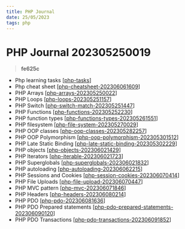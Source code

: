 ```yaml
---
title: PHP Journal
date: 25/05/2023
tags: php
---
```


# **PHP Journal** 202305250019 
> **fe625c**

  
- Php learning tasks [[php-tasks]]
- Php cheat sheet [[php-cheatsheet-202306061609]]
- PHP Arrays [[php-arrays-202305250022]]
- PHP Loops [[php-loops-202305251157]]
- PHP Switch [[php-switch-match-202305251447]]
- PHP Functions [[php-functions-202305252230]]
- PHP function types [[php-functions-types-202305261551]]
- PHP filesystem [[php-file-system-202305270029]]
- PHP OOP classes [[php-oop-classes-202305282257]]
- PHP OOP Polymorphism [[php-oop-polymorphism-202305301512]]
- PHP Late Static Binding [[php-late-static-binding-202305302229]]
- PHP objects [[php-objects-202306021429]]
- PHP Iterators [[php-iterable-202306021723]]
- PHP Superglobals [[php-superglobals-202306021832]]
- PHP autoloading [[php-autoloading-202306062215]]
- PHP Sessions and Cookies [[php-session-cookies-202306070414]]
- PHP File Uploads [[php-file-upload-202306070447]]
- PHP MVC pattern [[php-mvc-202306071846]]
- PHP Headers [[php-headers-202306080214]]
- PHP PDO [[php-pdo-202306081636]]
- PHP PDO Prepared statements [[php-pdo-prepared-statements-202306090120]]
- PHP PDO Transactions [[php-pdo-transactions-202306091852]]


[//begin]: # "Autogenerated link references for markdown compatibility"
[php-tasks]: php-tasks "Php Learning Tasks"
[php-cheatsheet-202306061609]: php-cheatsheet-202306061609 "php-cheatsheet"
[php-arrays-202305250022]: php-arrays-202305250022 "php-arrays"
[php-loops-202305251157]: php-loops-202305251157 "php-loops"
[php-switch-match-202305251447]: php-switch-match-202305251447 "php-switch-match"
[php-functions-202305252230]: php-functions-202305252230 "php-functions"
[php-functions-types-202305261551]: php-functions-types-202305261551 "php-functions-types"
[php-file-system-202305270029]: php-file-system-202305270029 "php-file-system"
[php-oop-classes-202305282257]: php-oop-classes-202305282257 "php-oop-classes"
[php-oop-polymorphism-202305301512]: php-oop-polymorphism-202305301512 "php-oop-polymorphism"
[php-late-static-binding-202305302229]: php-late-static-binding-202305302229 "php-late-static-binding"
[php-objects-202306021429]: php-objects-202306021429 "php-objects"
[php-iterable-202306021723]: php-iterable-202306021723 "php-iterable"
[php-superglobals-202306021832]: php-superglobals-202306021832 "php-superglobals"
[php-autoloading-202306062215]: php-autoloading-202306062215 "php-autoloading"
[php-session-cookies-202306070414]: php-session-cookies-202306070414 "php-session-cookies"
[php-file-upload-202306070447]: php-file-upload-202306070447 "php-file-upload"
[php-mvc-202306071846]: php-mvc-202306071846 "php-mvc"
[php-headers-202306080214]: php-headers-202306080214 "php-headers"
[php-pdo-202306081636]: php-pdo-202306081636 "php-pdo"
[php-pdo-prepared-statements-202306090120]: php-pdo-prepared-statements-202306090120 "php-pdo-prepared-statements"
[php-pdo-transactions-202306091852]: php-pdo-transactions-202306091852 "php-pdo-transactions"
[//end]: # "Autogenerated link references"